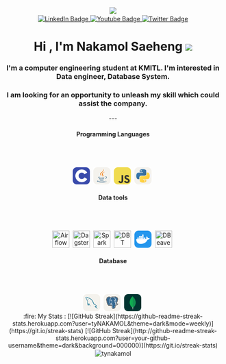 <div id="header" align="center">
  
  <img src="https://media.giphy.com/media/M9gbBd9nbDrOTu1Mqx/giphy.gif" width="100"/>
  
  <div id="badges">
  <a href="https://www.facebook.com/nakamol.saeheng">
    <img src="https://img.shields.io/badge/LinkedIn-blue?style=for-the-badge&logo=linkedin&logoColor=white" alt="LinkedIn Badge"/>
  </a>
  <a href="your-youtube-URL">
    <img src="https://img.shields.io/badge/YouTube-red?style=for-the-badge&logo=youtube&logoColor=white" alt="Youtube Badge"/>
  </a>
  <a href="your-twitter-URL">
    <img src="https://img.shields.io/badge/Twitter-blue?style=for-the-badge&logo=twitter&logoColor=white" alt="Twitter Badge"/>
  </a>
</div>
<h1>
  Hi , I'm Nakamol Saeheng
    <img src="https://media.giphy.com/media/hvRJCLFzcasrR4ia7z/giphy.gif" width="30px"/>
  <h3>
    I'm a computer engineering student at KMITL. I'm interested in Data engineer, Database System.
    </h3>
    <h3>
    I am looking for an opportunity to unleash my skill which could assist the company.
  </h3>
  
</h1>
  ---
</div>

<div align="center">
  
  
  
<h4>Programming Languages </h4>
    <div style="padding-top: 50px;">
  <img src="https://github.com/tandpfun/skill-icons/blob/main/icons/C.svg" title="C" width="40" height="40"/>&nbsp;
  <img src="https://github.com/tandpfun/skill-icons/blob/main/icons/Java-Light.svg" title="java" width="40" height="40"/>&nbsp;
    <img src="https://github.com/tandpfun/skill-icons/blob/main/icons/JavaScript.svg" title="JavaScript"  width="40" height="40"/>&nbsp;
     <img src="https://github.com/tandpfun/skill-icons/blob/main/icons/Python-Light.svg" title="Python"  width="40" height="40"/>&nbsp;
    </div>
    


  

<h4>Data tools </h4>
    <div style="padding-top: 50px;">
  <img src="https://www.svgrepo.com/show/353380/airflow.svg" title="Airflow" width="40" height="40"/>&nbsp;
  <img src="https://ia601703.us.archive.org/32/items/github.com-dagster-io-dagster_-_2021-01-15_03-10-03/cover.jpg" title="Dagster" width="40" height="40"/>&nbsp;
    <img src="https://upload.wikimedia.org/wikipedia/commons/f/f3/Apache_Spark_logo.svg" title="Spark"  width="40" height="40"/>&nbsp;
<img src="https://seeklogo.com/images/D/dbt-logo-500AB0BAA7-seeklogo.com.png" title="DBT"  width="40" height="40"/>&nbsp;
      <img src="https://github.com/tandpfun/skill-icons/blob/main/icons/Docker.svg" title="Docker"  width="40" height="40"/>&nbsp;
      <img src="https://upload.wikimedia.org/wikipedia/commons/b/b5/DBeaver_logo.svg" title="DBeaver"  width="40" height="40"/>&nbsp;
   
    
 
<h4>Database</h4> 
    <div style="padding-top: 50px;">
  <img src="https://github.com/tandpfun/skill-icons/blob/main/icons/MySQL-Light.svg" title="MySQL" width="40" height="40"/>&nbsp;
  <img src="https://github.com/tandpfun/skill-icons/blob/main/icons/PostgreSQL-Light.svg" title="Postgres" width="40" height="40"/>&nbsp;
    <img src="https://github.com/tandpfun/skill-icons/blob/main/icons/MongoDB.svg" title="MongoDB"  width="40" height="40"/>&nbsp;
    </div>
 <div>
:fire: My Stats :
   [![GitHub Streak](https://github-readme-streak-stats.herokuapp.com?user=tyNAKAMOL&theme=dark&mode=weekly)](https://git.io/streak-stats)
   [![GitHub Streak](http://github-readme-streak-stats.herokuapp.com?user=your-github-username&theme=dark&background=000000)](https://git.io/streak-stats)
   </div>
     <img align="center" src="https://github-readme-stats.vercel.app/api/top-langs?username=tynakamol&show_icons=true&locale=en&layout=compact" alt="tynakamol" />

</div>
